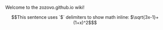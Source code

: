 Welcome to the zozovo.github.io wiki!

```math
This sentence uses `$` delimiters to show math inline:  $\sqrt{3x-1}+(1+x)^2$
```